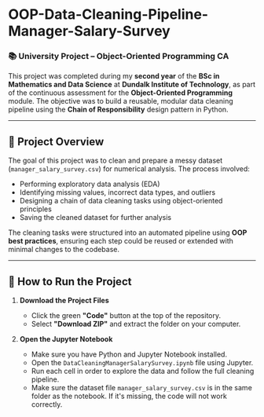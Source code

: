 # OOP-Data-Cleaning-Pipeline-Manager-Salary-Survey

### 📚 University Project – Object-Oriented Programming CA

This project was completed during my **second year** of the **BSc in Mathematics and Data Science** at **Dundalk Institute of Technology**, as part of the continuous assessment for the **Object-Oriented Programming** module. The objective was to build a reusable, modular data cleaning pipeline using the **Chain of Responsibility** design pattern in Python.

---

## 📌 Project Overview

The goal of this project was to clean and prepare a messy dataset (`manager_salary_survey.csv`) for numerical analysis. The process involved:
- Performing exploratory data analysis (EDA)
- Identifying missing values, incorrect data types, and outliers
- Designing a chain of data cleaning tasks using object-oriented principles
- Saving the cleaned dataset for further analysis

The cleaning tasks were structured into an automated pipeline using **OOP best practices**, ensuring each step could be reused or extended with minimal changes to the codebase.

---
## 🚀 How to Run the Project

1. **Download the Project Files**
   - Click the green **"Code"** button at the top of the repository.
   - Select **"Download ZIP"** and extract the folder on your computer.

2. **Open the Jupyter Notebook**
   - Make sure you have Python and Jupyter Notebook installed.
   - Open the `DataCleaningManagerSalarySurvey.ipynb` file using Jupyter.
   - Run each cell in order to explore the data and follow the full cleaning pipeline.
   - Make sure the dataset file `manager_salary_survey.csv` is in the same folder as the notebook. If it's missing, the code         will not work correctly.
